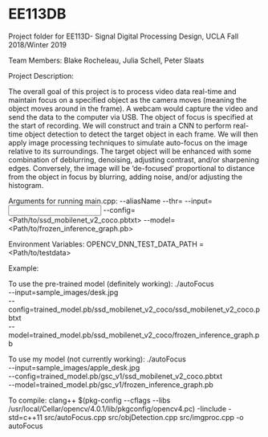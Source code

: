 # EE113DB
Project folder for EE113D- Signal Digital Processing Design, UCLA Fall 2018/Winter 2019

Team Members: Blake Rocheleau, Julia Schell, Peter Slaats

Project Description:

 The overall goal of this project is to process video data real-time and maintain focus on a specified object as the camera moves (meaning the object moves around in the frame). A webcam would capture the video and send the data to the computer via USB. The object of focus is specified at the start of recording. We will construct and train a CNN to perform real-time object detection to detect the target object in each frame. We will then apply image processing techniques to simulate auto-focus on the image relative to its surroundings. The target object will be enhanced with some combination of deblurring, denoising, adjusting contrast, and/or sharpening edges. Conversely, the image will be ‘de-focused’ proportional to distance from the object in focus by blurring, adding noise, and/or adjusting the histogram. 
 
 Arguments for running main.cpp:
 --aliasName
 --thr=<confidence threshold>
 --input=<input image>
 --config=<Path/to/ssd_mobilenet_v2_coco.pbtxt>
 --model=<Path/to/frozen_inference_graph.pb>
 
 Environment Variables:
 OPENCV_DNN_TEST_DATA_PATH = <Path/to/testdata>

Example: 

To use the pre-trained model (definitely working):
./autoFocus \
--input=sample_images/desk.jpg \
--config=trained_model.pb/ssd_mobilenet_v2_coco/ssd_mobilenet_v2_coco.pbtxt \
--model=trained_model.pb/ssd_mobilenet_v2_coco/frozen_inference_graph.pb

To use my model (not currently working):
./autoFocus \
--input=sample_images/apple_desk.jpg \
--config=trained_model.pb/gsc_v1/ssd_mobilenet_v2_coco.pbtxt \
--model=trained_model.pb/gsc_v1/frozen_inference_graph.pb

To compile: 
clang++ $(pkg-config --cflags --libs /usr/local/Cellar/opencv/4.0.1/lib/pkgconfig/opencv4.pc) -Iinclude -std=c++11 src/autoFocus.cpp src/objDetection.cpp src/imgproc.cpp -o autoFocus

